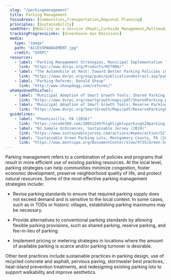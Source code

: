 ```yaml
---
  slug: "/parkingmanagement"
  title: Parking Management
  focusAreas: [Communities,Transportation,Regional Planning]
  principles: [Sustainability]
  seeOther: [Mobility as a Service (MaaS),Curbside Management,Multimodal transportation Hubs and Connections,IoT and Smart Communities]
  trackingProgressLinks: [Greenhouse Gas Emissions]
  media: 
    type: "image"
    path: "ACCESSMANAGEMENT.jpg"
    credit: "DVRPC"
  resources: 
    - label: "Parking Management Strategies, Municipal Implementation Tool #006, DVRPC"
      link: "https://www.dvrpc.org/Products/MIT006/"
    - label: "The Automobile at Rest: Toward Better Parking Policies in the Delaware Valley, DVRPC"
      link: "https://www.dvrpc.org/asp/pubs/publicationabstract.asp?pub_id=08081A"
    - label: "Parking Reforms, Donald Shoup"
      link: "http://www.shoupdogg.com/reforms/"  
  whoHasUsedThisTool: 
    - label: "Municipal Adoption of Smart Growth Tools: Shared Parking (2020)"
      link: "https://www.dvrpc.org/smartgrowth/maps/pdf/SharedParking.pdf"
    - label: "Municipal Adoption of Smart Growth Tools: Reserve Parking and Fee in Lieu Parking (2020)"
      link: "https://www.dvrpc.org/SmartGrowth/Maps/pdf/ReserveParkingFeeInLieu.pdf"
  guidelines: 
    - label: "Phoenixville, PA (2016)"
      link: "https://ecode360.com/28051249?highlight=parking%20parking,parking,parked,parks,park#28051249"
    - label: "NJ Sample Ordinances, Sustainable Jersey (2019)"
      link: "https://www.sustainablejersey.com/actions/#open/action/527"
    - label: "Sustainable Green Parking Lots, Montgomery County, PA (2016)"
      link: "https://www.montcopa.org/DocumentCenter/View/9735/Green-Sustainable-Parking-Guide-2_10_2016-Web?bidId="
---
```


Parking management refers to a combination of policies and programs that result in more efficient use of existing parking resources. At the local level, parking strategies can help communities minimize congestion, foster economic development, preserve neighborhood quality of life, and protect natural resources. Some of the most effective parking management strategies include:

- Revise parking standards to ensure that required parking supply does not exceed demand and is sensitive to the local context. In some cases, such as in TODs or historic villages, establishing parking maximums may be necessary.

- Provide alternatives to conventional parking standards by allowing flexible parking provisions, such as shared parking, reserve parking, and fee-in-lieu of parking.

- Implement pricing or metering strategies in locations where the amount of available parking is scarce and/or parking turnover is desirable.

Other best practices include sustainable practices in parking design, use of recycled concrete and asphalt, pervious paving, stormwater best practices, heat-island prevention treatments, and redesigning existing parking lots to support walkability and improve aesthetics.

